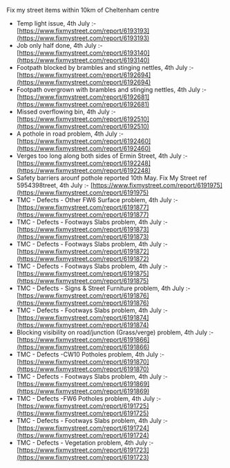 Fix my street items within 10km of Cheltenham centre

<!-- fix_marker starts -->

- Temp light issue, 4th July :- [https://www.fixmystreet.com/report/6193193](https://www.fixmystreet.com/report/6193193)
- Job only half done, 4th July :- [https://www.fixmystreet.com/report/6193140](https://www.fixmystreet.com/report/6193140)
- Footpath blocked by brambles and stinging nettles, 4th July :- [https://www.fixmystreet.com/report/6192694](https://www.fixmystreet.com/report/6192694)
- Footpath overgrown with brambles and stinging nettles, 4th July :- [https://www.fixmystreet.com/report/6192681](https://www.fixmystreet.com/report/6192681)
- Missed overflowing bin, 4th July :- [https://www.fixmystreet.com/report/6192510](https://www.fixmystreet.com/report/6192510)
- A pothole in road problem, 4th July :- [https://www.fixmystreet.com/report/6192460](https://www.fixmystreet.com/report/6192460)
- Verges too long along both sides of Ermin Street, 4th July :- [https://www.fixmystreet.com/report/6192248](https://www.fixmystreet.com/report/6192248)
- Safety barriers arounf pothole reported 10th May. Fix My Street ref 5954398treet, 4th July :- [https://www.fixmystreet.com/report/6191975](https://www.fixmystreet.com/report/6191975)
- TMC - Defects - Other FW6  Surface problem, 4th July :- [https://www.fixmystreet.com/report/6191877](https://www.fixmystreet.com/report/6191877)
- TMC - Defects - Footways Slabs problem, 4th July :- [https://www.fixmystreet.com/report/6191873](https://www.fixmystreet.com/report/6191873)
- TMC - Defects - Footways Slabs problem, 4th July :- [https://www.fixmystreet.com/report/6191872](https://www.fixmystreet.com/report/6191872)
- TMC - Defects - Footways Slabs problem, 4th July :- [https://www.fixmystreet.com/report/6191875](https://www.fixmystreet.com/report/6191875)
- TMC - Defects - Signs & Street Furniture problem, 4th July :- [https://www.fixmystreet.com/report/6191876](https://www.fixmystreet.com/report/6191876)
- TMC - Defects - Footways Slabs problem, 4th July :- [https://www.fixmystreet.com/report/6191874](https://www.fixmystreet.com/report/6191874)
- Blocking visibility on road/junction (Grass/verge) problem, 4th July :- [https://www.fixmystreet.com/report/6191866](https://www.fixmystreet.com/report/6191866)
- TMC - Defects -CW10 Potholes problem, 4th July :- [https://www.fixmystreet.com/report/6191870](https://www.fixmystreet.com/report/6191870)
- TMC - Defects - Footways Slabs problem, 4th July :- [https://www.fixmystreet.com/report/6191869](https://www.fixmystreet.com/report/6191869)
- TMC - Defects -FW6 Potholes problem, 4th July :- [https://www.fixmystreet.com/report/6191725](https://www.fixmystreet.com/report/6191725)
- TMC - Defects - Footways Slabs problem, 4th July :- [https://www.fixmystreet.com/report/6191724](https://www.fixmystreet.com/report/6191724)
- TMC - Defects - Vegetation problem, 4th July :- [https://www.fixmystreet.com/report/6191723](https://www.fixmystreet.com/report/6191723)

<!-- fix_marker ends -->